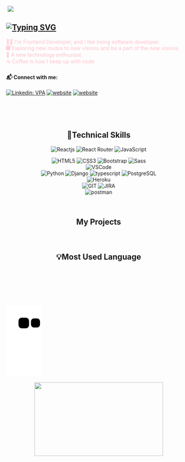 <img src="https://media.tenor.com/2fXbn6Xtt0UAAAAC/software-software-development.gif" align="right" width="500"></br>

## [![Typing SVG](http://readme-typing-svg.herokuapp.com?font=Fredoka+One&size=30&pause=1000&color=D29012&width=435&lines=Hi+there+%F0%9F%91%8B+I'm+Emin;Welcome+to+my+page)](https://git.io/typing-svg)

<font color="pink"> 🐱‍🏍 I'm Frontend Developer, and I like being software developer. </font>
</br>
<font color="pink">🎆 Exploring new routes to new visions and be a part of the new visions. </font>
</br>
<font color="pink"> 🧐 A new technology enthusiast. </font>
</br>
<font color="pink">☕ Coffee is how I keep up with code</font>

#### 📬 Connect with me:

[![Linkedin: VPA](https://img.shields.io/badge/linkedin-%230077B5.svg?&style=for-the-badge&logo=linkedin&logoColor=white)](https://www.linkedin.com/in/caliskanemin/)
[![website](https://img.shields.io/badge/Gmail-D14836?style=for-the-badge&logo=gmail&logoColor=white)](mailto:av.emincaliskan@gmail.com)
[![website](https://img.shields.io/badge/%20-medium-black?&style=for-the-badge&logoColor=white)](https:medium.com/@emin.caliskan)

</br>
</br>
</br>

<h2 align="center">🚀Technical Skills</h2>
<div align="center">
<img
        src="https://img.shields.io/badge/React-20232A?style=for-the-badge&logo=react&logoColor=61DAFB"
        alt="Reactjs"
      />
<img
        src="https://img.shields.io/badge/React_Router-CA4245?style=for-the-badge&logo=react-router&logoColor=white"
        alt="React Router"
      />      
<img
        src="https://img.shields.io/badge/JavaScript-323330?style=for-the-badge&logo=javascript&logoColor=F7DF1E"
        alt="JavaScript"
      />

<img
        src="https://img.shields.io/badge/HTML5-E34F26?style=for-the-badge&logo=html5&logoColor=white"
        alt="HTML5"
      />
<img
        src="https://img.shields.io/badge/CSS3-1572B6?style=for-the-badge&logo=css3&logoColor=white"
        alt="CSS3"
      />
<img
        src="https://img.shields.io/badge/Bootstrap-563D7C?style=for-the-badge&logo=bootstrap&logoColor=white"
        alt="Bootstrap"
      />
<img
        src="https://img.shields.io/badge/Sass-CC6699?style=for-the-badge&logo=sass&logoColor=white"
        alt="Sass"
      />
</br>
<img 
     src="https://img.shields.io/badge/Visual_Studio_Code-0078D4?style=for-the-badge&logo=visual%20studio%20code&logoColor=white"
     alt="VSCode"
     />
</br>
<img
        src="https://img.shields.io/badge/Python-14354C?style=for-the-badge&logo=python&logoColor=white"
        alt="Python"
      />
<img
        src="https://img.shields.io/badge/Django-092E20?style=for-the-badge&logo=django&logoColor=white"
        alt="Django"
      />
<img
        src="https://img.shields.io/badge/typescript-%23007ACC.svg?style=for-the-badge&logo=typescript&logoColor=white"
        alt="typescript"
      />
<img
        src="https://img.shields.io/badge/PostgreSQL-316192?style=for-the-badge&logo=postgresql&logoColor=white"
        alt="PostgreSQL"
      />
<br>
<img
        src="https://img.shields.io/badge/Heroku-430098?style=for-the-badge&logo=heroku&logoColor=white"
        alt="Heroku"
      />
</br>
<img 
      src="https://img.shields.io/badge/GIT-E44C30?style=for-the-badge&logo=git&logoColor=white"
      alt="GIT"
      />
<img 
      src="https://img.shields.io/badge/Jira-0052CC?style=for-the-badge&logo=Jira&logoColor=white"
      alt="JIRA"
      />
      </br>
      <img 
      src="https://img.shields.io/badge/Postman-FF6C37?style=for-the-badge&logo=postman&logoColor=white"
      alt="postman"
      />

</div>
</br>
<!--<div  align="center"> <img src="https://raw.githubusercontent.com/scriptex/github-contributions-snake/snake/github-contribution-grid-snake.svg" /></div>-->
<h2 align="center">My Projects</h2>

###

<br>

<h2 align="center">💡Most Used Language</h2>
<div  align="center">
<br/>
<img
     src="https://github-readme-stats.vercel.app/api?username=eminc35&theme=blue-green"
     alt=""
     /> </br></br></br>
<img
     src="https://github-readme-stats.vercel.app/api/top-langs/?username=mttaskin&theme=blue-green"
     alt=""
     /> <br/>
</div>
<br/>
<img src="https://github.com/madushadhanushka/github-readme/blob/output/github-contribution-snake.svg"></br>

<p align="center">
<img src="https://media3.giphy.com/media/qgQUggAC3Pfv687qPC/giphy.gif?cid=790b76114acbabb2a6dff2fdf3d3b138e89c8f25cb1fa941&rid=giphy.gif&ct=g"  width="350" height="200"></p>
